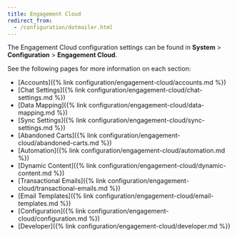 ```yaml
---
title: Engagement Cloud
redirect_from:
  - /configuration/dotmailer.html
---
```


The Engagement Cloud configuration settings can be found in **System** > **Configuration** > **Engagement Cloud**.

See the following pages for more information on each section:

- [Accounts]({% link configuration/engagement-cloud/accounts.md %})
- [Chat Settings]({% link configuration/engagement-cloud/chat-settings.md %})
- [Data Mapping]({% link configuration/engagement-cloud/data-mapping.md %})
- [Sync Settings]({% link configuration/engagement-cloud/sync-settings.md %})
- [Abandoned Carts]({% link configuration/engagement-cloud/abandoned-carts.md %})
- [Automation]({% link configuration/engagement-cloud/automation.md %})
- [Dynamic Content]({% link configuration/engagement-cloud/dynamic-content.md %})
- [Transactional Emails]({% link configuration/engagement-cloud/transactional-emails.md %})
- [Email Templates]({% link configuration/engagement-cloud/email-templates.md %})
- [Configuration]({% link configuration/engagement-cloud/configuration.md %})
- [Developer]({% link configuration/engagement-cloud/developer.md %})
